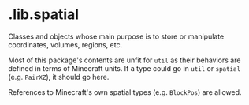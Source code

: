 # .lib.spatial

Classes and objects whose main purpose is to store or manipulate coordinates, volumes, regions, etc.

Most of this package's contents are unfit for `util` as their behaviors are defined in terms of Minecraft units.
If a type could go in `util` or `spatial` (e.g. `PairXZ`), it should go here.

References to Minecraft's own spatial types (e.g. `BlockPos`) are allowed.
